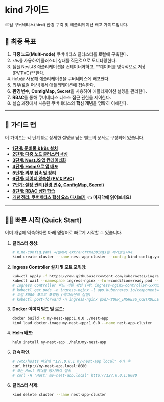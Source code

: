 # kind 가이드

로컬 쿠버네티스(kind) 환경 구축 및 애플리케이션 배포 가이드입니다.

## 🚀 최종 목표

1.  **다중 노드(Multi-node)** 쿠버네티스 클러스터를 로컬에 구축한다.
2.  `k9s`를 사용하여 클러스터 상태를 직관적으로 모니터링한다.
3.  샘플 NestJS 애플리케이션을 컨테이너화하고, **데이터를 영속적으로 저장(PV/PVC)**한다.
4.  `Helm`을 사용해 애플리케이션을 쿠버네티스에 배포한다.
5.  외부(로컬 머신)에서 애플리케이션에 접속한다.
6.  **환경 변수, ConfigMap, Secret**을 사용하여 애플리케이션 설정을 관리한다.
7.  **RBAC**를 통해 쿠버네티스 리소스 접근 권한을 제어한다.
8.  실습 과정에서 사용된 쿠버네티스의 **핵심 개념**을 명확히 이해한다.

---

## 📖 가이드 맵

이 가이드는 각 단계별로 상세한 설명을 담은 별도의 문서로 구성되어 있습니다.

*   **[1단계: 준비물 & k9s 설치](./guides/01-installation.md)**
*   **[2단계: 다중 노드 클러스터 생성](./guides/02-cluster-creation.md)**
*   **[3단계: NestJS 앱 컨테이너화](./guides/03-containerization.md)**
*   **[4단계: Helm으로 앱 배포](./guides/04-helm-deployment.md)**
*   **[5단계: 외부 접속 및 정리](./guides/05-access-and-cleanup.md)**
*   **[6단계: 데이터 영속성 (PV & PVC)](./guides/06-persistence-pv-pvc.md)**
*   **[7단계: 설정 관리 (환경 변수, ConfigMap, Secret)](./guides/08-config-and-secrets.md)**
*   **[8단계: RBAC 심화 학습](./guides/09-rbac-deep-dive.md)**
*   **[개념 정리: 쿠버네티스 핵심 요소 다시보기](./guides/07-core-concepts-deep-dive.md)** 👈 **마지막에 읽어보세요!**

---

## 🏃‍♂️ 빠른 시작 (Quick Start)

이미 개념에 익숙하다면 아래 명령어로 빠르게 시작할 수 있습니다.

1.  **클러스터 생성:**
    ```bash
    # kind-config.yaml 파일에서 extraPortMappings를 제거했습니다.
    kind create cluster --name nest-app-cluster --config kind-config.yaml
    ```

2.  **Ingress Controller 설치 및 포트 포워딩:**
    ```bash
    kubectl apply -f https://raw.githubusercontent.com/kubernetes/ingress-nginx/main/deploy/static/provider/kind/deploy.yaml
    kubectl wait --namespace ingress-nginx --for=condition=ready pod --selector=app.kubernetes.io/component=controller --timeout=120s
    # Ingress Controller 파드 이름 확인 (예: ingress-nginx-controller-xxxxxxxxxx-yyyyy)
    # kubectl get pods -n ingress-nginx -l app.kubernetes.io/component=controller -o name
    # 로컬 8080 포트로 포워딩 (백그라운드 실행)
    # kubectl port-forward -n ingress-nginx pod/<YOUR_INGRESS_CONTROLLER_POD_NAME> 8080:80 &
    ```

3.  **Docker 이미지 빌드 및 로드:**
    ```bash
    docker build -t my-nest-app:1.0.0 ./nest-app
    kind load docker-image my-nest-app:1.0.0 --name nest-app-cluster
    ```

4.  **Helm 배포:**
    ```bash
    helm install my-nest-app ./helm/my-nest-app
    ```

5.  **접속 확인:**
    ```bash
    # /etc/hosts 파일에 "127.0.0.1 my-nest-app.local" 추가 후
    curl http://my-nest-app.local:8080
    # 또는 Host 헤더를 명시하여 접속
    # curl -H "Host: my-nest-app.local" http://127.0.0.1:8080
    ```

6.  **클러스터 삭제:**
    ```bash
    kind delete cluster --name nest-app-cluster
    ```
